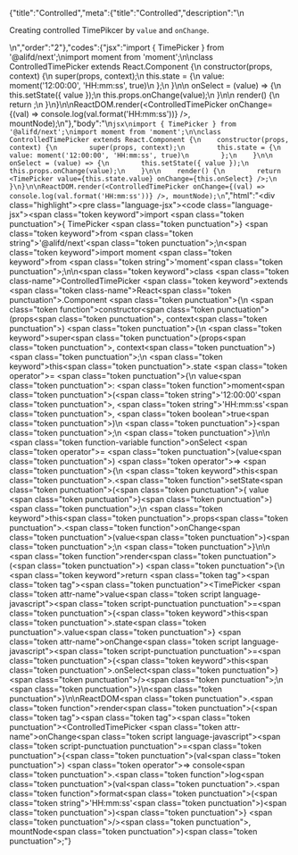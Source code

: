 {"title":"Controlled","meta":{"title":"Controlled","description":"\n<p>Creating controlled TimePikcer by <code>value</code> and <code>onChange</code>.</p>\n","order":"2"},"codes":{"jsx":"import { TimePicker } from '@alifd/next';\nimport moment from 'moment';\n\nclass ControlledTimePicker extends React.Component {\n    constructor(props, context) {\n        super(props, context);\n        this.state = {\n            value: moment('12:00:00', 'HH:mm:ss', true)\n        };\n    }\n\n    onSelect = (value) => {\n        this.setState({ value });\n        this.props.onChange(value);\n    }\n\n    render() {\n        return <TimePicker value={this.state.value} onChange={this.onSelect} />;\n    }\n}\n\nReactDOM.render(<ControlledTimePicker onChange={(val) => console.log(val.format('HH:mm:ss'))} />, mountNode);\n"},"body":"\n````jsx\nimport { TimePicker } from '@alifd/next';\nimport moment from 'moment';\n\nclass ControlledTimePicker extends React.Component {\n    constructor(props, context) {\n        super(props, context);\n        this.state = {\n            value: moment('12:00:00', 'HH:mm:ss', true)\n        };\n    }\n\n    onSelect = (value) => {\n        this.setState({ value });\n        this.props.onChange(value);\n    }\n\n    render() {\n        return <TimePicker value={this.state.value} onChange={this.onSelect} />;\n    }\n}\n\nReactDOM.render(<ControlledTimePicker onChange={(val) => console.log(val.format('HH:mm:ss'))} />, mountNode);\n````","html":"<script>(function(){'use strict';\n\nvar _createClass = function () { function defineProperties(target, props) { for (var i = 0; i < props.length; i++) { var descriptor = props[i]; descriptor.enumerable = descriptor.enumerable || false; descriptor.configurable = true; if (\"value\" in descriptor) descriptor.writable = true; Object.defineProperty(target, descriptor.key, descriptor); } } return function (Constructor, protoProps, staticProps) { if (protoProps) defineProperties(Constructor.prototype, protoProps); if (staticProps) defineProperties(Constructor, staticProps); return Constructor; }; }();\n\nvar _next = require('@alifd/next');\n\nvar _moment = require('moment');\n\nvar _moment2 = _interopRequireDefault(_moment);\n\nfunction _interopRequireDefault(obj) { return obj && obj.__esModule ? obj : { default: obj }; }\n\nfunction _classCallCheck(instance, Constructor) { if (!(instance instanceof Constructor)) { throw new TypeError(\"Cannot call a class as a function\"); } }\n\nfunction _possibleConstructorReturn(self, call) { if (!self) { throw new ReferenceError(\"this hasn't been initialised - super() hasn't been called\"); } return call && (typeof call === \"object\" || typeof call === \"function\") ? call : self; }\n\nfunction _inherits(subClass, superClass) { if (typeof superClass !== \"function\" && superClass !== null) { throw new TypeError(\"Super expression must either be null or a function, not \" + typeof superClass); } subClass.prototype = Object.create(superClass && superClass.prototype, { constructor: { value: subClass, enumerable: false, writable: true, configurable: true } }); if (superClass) Object.setPrototypeOf ? Object.setPrototypeOf(subClass, superClass) : subClass.__proto__ = superClass; }\n\nvar ControlledTimePicker = function (_React$Component) {\n    _inherits(ControlledTimePicker, _React$Component);\n\n    function ControlledTimePicker(props, context) {\n        _classCallCheck(this, ControlledTimePicker);\n\n        var _this = _possibleConstructorReturn(this, (ControlledTimePicker.__proto__ || Object.getPrototypeOf(ControlledTimePicker)).call(this, props, context));\n\n        _this.onSelect = function (value) {\n            _this.setState({ value: value });\n            _this.props.onChange(value);\n        };\n\n        _this.state = {\n            value: (0, _moment2.default)('12:00:00', 'HH:mm:ss', true)\n        };\n        return _this;\n    }\n\n    _createClass(ControlledTimePicker, [{\n        key: 'render',\n        value: function render() {\n            return React.createElement(_next.TimePicker, { value: this.state.value, onChange: this.onSelect });\n        }\n    }]);\n\n    return ControlledTimePicker;\n}(React.Component);\n\nReactDOM.render(React.createElement(ControlledTimePicker, { onChange: function onChange(val) {\n        return console.log(val.format('HH:mm:ss'));\n    } }), mountNode);})()</script><div class=\"highlight\"><pre class=\"language-jsx\"><code class=\"language-jsx\"><span class=\"token keyword\">import</span> <span class=\"token punctuation\">{</span> TimePicker <span class=\"token punctuation\">}</span> <span class=\"token keyword\">from</span> <span class=\"token string\">'@alifd/next'</span><span class=\"token punctuation\">;</span>\n<span class=\"token keyword\">import</span> moment <span class=\"token keyword\">from</span> <span class=\"token string\">'moment'</span><span class=\"token punctuation\">;</span>\n\n<span class=\"token keyword\">class</span> <span class=\"token class-name\">ControlledTimePicker</span> <span class=\"token keyword\">extends</span> <span class=\"token class-name\">React<span class=\"token punctuation\">.</span>Component</span> <span class=\"token punctuation\">{</span>\n    <span class=\"token function\">constructor</span><span class=\"token punctuation\">(</span>props<span class=\"token punctuation\">,</span> context<span class=\"token punctuation\">)</span> <span class=\"token punctuation\">{</span>\n        <span class=\"token keyword\">super</span><span class=\"token punctuation\">(</span>props<span class=\"token punctuation\">,</span> context<span class=\"token punctuation\">)</span><span class=\"token punctuation\">;</span>\n        <span class=\"token keyword\">this</span><span class=\"token punctuation\">.</span>state <span class=\"token operator\">=</span> <span class=\"token punctuation\">{</span>\n            value<span class=\"token punctuation\">:</span> <span class=\"token function\">moment</span><span class=\"token punctuation\">(</span><span class=\"token string\">'12:00:00'</span><span class=\"token punctuation\">,</span> <span class=\"token string\">'HH:mm:ss'</span><span class=\"token punctuation\">,</span> <span class=\"token boolean\">true</span><span class=\"token punctuation\">)</span>\n        <span class=\"token punctuation\">}</span><span class=\"token punctuation\">;</span>\n    <span class=\"token punctuation\">}</span>\n\n    <span class=\"token function-variable function\">onSelect</span> <span class=\"token operator\">=</span> <span class=\"token punctuation\">(</span>value<span class=\"token punctuation\">)</span> <span class=\"token operator\">=></span> <span class=\"token punctuation\">{</span>\n        <span class=\"token keyword\">this</span><span class=\"token punctuation\">.</span><span class=\"token function\">setState</span><span class=\"token punctuation\">(</span><span class=\"token punctuation\">{</span> value <span class=\"token punctuation\">}</span><span class=\"token punctuation\">)</span><span class=\"token punctuation\">;</span>\n        <span class=\"token keyword\">this</span><span class=\"token punctuation\">.</span>props<span class=\"token punctuation\">.</span><span class=\"token function\">onChange</span><span class=\"token punctuation\">(</span>value<span class=\"token punctuation\">)</span><span class=\"token punctuation\">;</span>\n    <span class=\"token punctuation\">}</span>\n\n    <span class=\"token function\">render</span><span class=\"token punctuation\">(</span><span class=\"token punctuation\">)</span> <span class=\"token punctuation\">{</span>\n        <span class=\"token keyword\">return</span> <span class=\"token tag\"><span class=\"token tag\"><span class=\"token punctuation\">&lt;</span>TimePicker</span> <span class=\"token attr-name\">value</span><span class=\"token script language-javascript\"><span class=\"token script-punctuation punctuation\">=</span><span class=\"token punctuation\">{</span><span class=\"token keyword\">this</span><span class=\"token punctuation\">.</span>state<span class=\"token punctuation\">.</span>value<span class=\"token punctuation\">}</span></span> <span class=\"token attr-name\">onChange</span><span class=\"token script language-javascript\"><span class=\"token script-punctuation punctuation\">=</span><span class=\"token punctuation\">{</span><span class=\"token keyword\">this</span><span class=\"token punctuation\">.</span>onSelect<span class=\"token punctuation\">}</span></span> <span class=\"token punctuation\">/></span></span><span class=\"token punctuation\">;</span>\n    <span class=\"token punctuation\">}</span>\n<span class=\"token punctuation\">}</span>\n\nReactDOM<span class=\"token punctuation\">.</span><span class=\"token function\">render</span><span class=\"token punctuation\">(</span><span class=\"token tag\"><span class=\"token tag\"><span class=\"token punctuation\">&lt;</span>ControlledTimePicker</span> <span class=\"token attr-name\">onChange</span><span class=\"token script language-javascript\"><span class=\"token script-punctuation punctuation\">=</span><span class=\"token punctuation\">{</span><span class=\"token punctuation\">(</span>val<span class=\"token punctuation\">)</span> <span class=\"token operator\">=></span> console<span class=\"token punctuation\">.</span><span class=\"token function\">log</span><span class=\"token punctuation\">(</span>val<span class=\"token punctuation\">.</span><span class=\"token function\">format</span><span class=\"token punctuation\">(</span><span class=\"token string\">'HH:mm:ss'</span><span class=\"token punctuation\">)</span><span class=\"token punctuation\">)</span><span class=\"token punctuation\">}</span></span> <span class=\"token punctuation\">/></span></span><span class=\"token punctuation\">,</span> mountNode<span class=\"token punctuation\">)</span><span class=\"token punctuation\">;</span></code></pre></div>"}